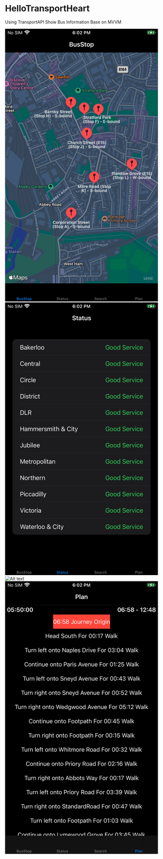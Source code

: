 # HelloTransportHeart
Using TransportAPI Show Bus Information
Base on MVVM

![Alt text](https://github.com/williamliao/HelloTransportHeart/blob/main/ScreenShot/NearBy.PNG?raw=true "NearBy")
![Alt text](https://github.com/williamliao/HelloTransportHeart/blob/main/ScreenShot/Status.PNG?raw=true "NearBy")
![Alt text](https://github.com/williamliao/HelloTransportHeart/blob/main/ScreenShot/Search.PNG.PNG?raw=true "NearBy")
![Alt text](https://github.com/williamliao/HelloTransportHeart/blob/main/ScreenShot/%20Journey%20planner.PNG?raw=true "NearBy")
